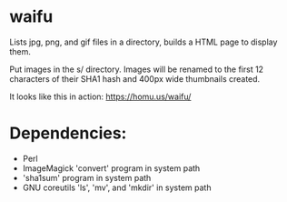 # waifu
Lists jpg, png, and gif files in a directory, builds a HTML page to display them.

Put images in the s/ directory.  Images will be renamed to the first 12 characters of their SHA1 hash and 400px wide thumbnails created.

It looks like this in action: https://homu.us/waifu/

# Dependencies:
* Perl
* ImageMagick 'convert' program in system path
* 'sha1sum' program in system path
* GNU coreutils 'ls', 'mv', and 'mkdir' in system path
